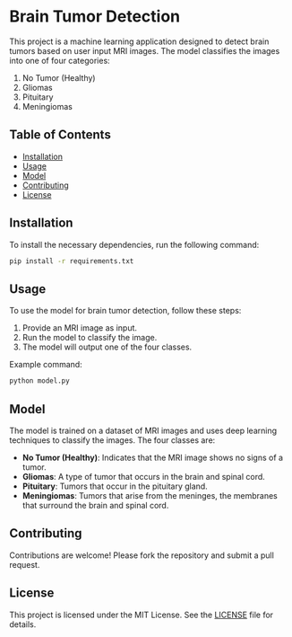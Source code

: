 # Brain Tumor Detection

This project is a machine learning application designed to detect brain tumors based on user input MRI images. The model classifies the images into one of four categories:

1. No Tumor (Healthy)
2. Gliomas
3. Pituitary
4. Meningiomas

## Table of Contents

- [Installation](#installation)
- [Usage](#usage)
- [Model](#model)
- [Contributing](#contributing)
- [License](#license)

## Installation

To install the necessary dependencies, run the following command:

```bash
pip install -r requirements.txt
```

## Usage

To use the model for brain tumor detection, follow these steps:

1. Provide an MRI image as input.
2. Run the model to classify the image.
3. The model will output one of the four classes.

Example command:

```bash
python model.py
```

## Model

The model is trained on a dataset of MRI images and uses deep learning techniques to classify the images. The four classes are:

- **No Tumor (Healthy)**: Indicates that the MRI image shows no signs of a tumor.
- **Gliomas**: A type of tumor that occurs in the brain and spinal cord.
- **Pituitary**: Tumors that occur in the pituitary gland.
- **Meningiomas**: Tumors that arise from the meninges, the membranes that surround the brain and spinal cord.

## Contributing

Contributions are welcome! Please fork the repository and submit a pull request.

## License

This project is licensed under the MIT License. See the [LICENSE](LICENSE) file for details.